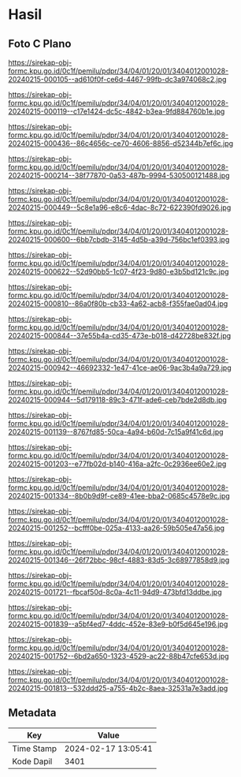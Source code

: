 # Hasil

## Foto C Plano

https://sirekap-obj-formc.kpu.go.id/0c1f/pemilu/pdpr/34/04/01/20/01/3404012001028-20240215-000105--ad610f0f-ce6d-4467-99fb-dc3a974068c2.jpg

https://sirekap-obj-formc.kpu.go.id/0c1f/pemilu/pdpr/34/04/01/20/01/3404012001028-20240215-000119--c17e1424-dc5c-4842-b3ea-9fd884760b1e.jpg

https://sirekap-obj-formc.kpu.go.id/0c1f/pemilu/pdpr/34/04/01/20/01/3404012001028-20240215-000436--86c4656c-ce70-4606-8856-d52344b7ef6c.jpg

https://sirekap-obj-formc.kpu.go.id/0c1f/pemilu/pdpr/34/04/01/20/01/3404012001028-20240215-000214--38f77870-0a53-487b-9994-530500121488.jpg

https://sirekap-obj-formc.kpu.go.id/0c1f/pemilu/pdpr/34/04/01/20/01/3404012001028-20240215-000449--5c8e1a96-e8c6-4dac-8c72-622390fd9026.jpg

https://sirekap-obj-formc.kpu.go.id/0c1f/pemilu/pdpr/34/04/01/20/01/3404012001028-20240215-000600--6bb7cbdb-3145-4d5b-a39d-756bc1ef0393.jpg

https://sirekap-obj-formc.kpu.go.id/0c1f/pemilu/pdpr/34/04/01/20/01/3404012001028-20240215-000622--52d90bb5-1c07-4f23-9d80-e3b5bd121c9c.jpg

https://sirekap-obj-formc.kpu.go.id/0c1f/pemilu/pdpr/34/04/01/20/01/3404012001028-20240215-000810--86a0f80b-cb33-4a62-acb8-f355fae0ad04.jpg

https://sirekap-obj-formc.kpu.go.id/0c1f/pemilu/pdpr/34/04/01/20/01/3404012001028-20240215-000844--37e55b4a-cd35-473e-b018-d42728be832f.jpg

https://sirekap-obj-formc.kpu.go.id/0c1f/pemilu/pdpr/34/04/01/20/01/3404012001028-20240215-000942--46692332-1e47-41ce-ae06-9ac3b4a9a729.jpg

https://sirekap-obj-formc.kpu.go.id/0c1f/pemilu/pdpr/34/04/01/20/01/3404012001028-20240215-000944--5d179118-89c3-471f-ade6-ceb7bde2d8db.jpg

https://sirekap-obj-formc.kpu.go.id/0c1f/pemilu/pdpr/34/04/01/20/01/3404012001028-20240215-001139--8767fd85-50ca-4a94-b60d-7c15a9f41c6d.jpg

https://sirekap-obj-formc.kpu.go.id/0c1f/pemilu/pdpr/34/04/01/20/01/3404012001028-20240215-001203--e77fb02d-b140-416a-a2fc-0c2936ee60e2.jpg

https://sirekap-obj-formc.kpu.go.id/0c1f/pemilu/pdpr/34/04/01/20/01/3404012001028-20240215-001334--8b0b9d9f-ce89-41ee-bba2-0685c4578e9c.jpg

https://sirekap-obj-formc.kpu.go.id/0c1f/pemilu/pdpr/34/04/01/20/01/3404012001028-20240215-001252--bcfff0be-025a-4133-aa26-59b505e47a56.jpg

https://sirekap-obj-formc.kpu.go.id/0c1f/pemilu/pdpr/34/04/01/20/01/3404012001028-20240215-001346--26f72bbc-98cf-4883-83d5-3c68977858d9.jpg

https://sirekap-obj-formc.kpu.go.id/0c1f/pemilu/pdpr/34/04/01/20/01/3404012001028-20240215-001721--fbcaf50d-8c0a-4c11-94d9-473bfd13ddbe.jpg

https://sirekap-obj-formc.kpu.go.id/0c1f/pemilu/pdpr/34/04/01/20/01/3404012001028-20240215-001839--a5bf4ed7-4ddc-452e-83e9-b0f5d645e196.jpg

https://sirekap-obj-formc.kpu.go.id/0c1f/pemilu/pdpr/34/04/01/20/01/3404012001028-20240215-001752--6bd2a650-1323-4529-ac22-88b47cfe653d.jpg

https://sirekap-obj-formc.kpu.go.id/0c1f/pemilu/pdpr/34/04/01/20/01/3404012001028-20240215-001813--532ddd25-a755-4b2c-8aea-32531a7e3add.jpg


## Metadata

| Key        | Value               |
| ---------- | ------------------- |
| Time Stamp | 2024-02-17 13:05:41 |
| Kode Dapil | 3401                |




